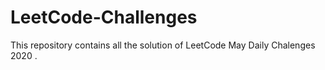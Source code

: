 # LeetCode-Challenges
This repository contains all the solution of LeetCode May Daily Chalenges 2020 .
